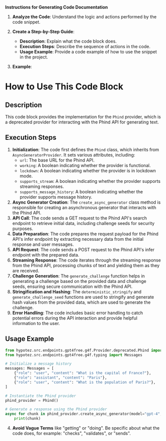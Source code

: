 **Instructions for Generating Code Documentation**

1. **Analyze the Code**: Understand the logic and actions performed by the code snippet.

2. **Create a Step-by-Step Guide**:
    - **Description**: Explain what the code block does.
    - **Execution Steps**: Describe the sequence of actions in the code.
    - **Usage Example**: Provide a code example of how to use the snippet in the project.

3. **Example**:

How to Use This Code Block
=========================================================================================

Description
-------------------------
This code block provides the implementation for the `Phind` provider, which is a deprecated provider for interacting with the Phind API for generating text. 

Execution Steps
-------------------------
1. **Initialization**: The code first defines the `Phind` class, which inherits from `AsyncGeneratorProvider`. It sets various attributes, including:
    - `url`: The base URL for the Phind API.
    - `working`: A boolean indicating whether the provider is functional.
    - `lockdown`: A boolean indicating whether the provider is in lockdown mode.
    - `supports_stream`: A boolean indicating whether the provider supports streaming responses.
    - `supports_message_history`: A boolean indicating whether the provider supports message history.
2. **Async Generator Creation**: The `create_async_generator` class method is responsible for creating an asynchronous generator that interacts with the Phind API.
3. **API Call**: The code sends a GET request to the Phind API's search endpoint to retrieve initial data, including challenge seeds for security purposes.
4. **Data Preparation**: The code prepares the request payload for the Phind API's infer endpoint by extracting necessary data from the initial response and user messages.
5. **API Request**: The code sends a POST request to the Phind API's infer endpoint with the prepared data.
6. **Streaming Response**: The code iterates through the streaming response from the Phind API, processing chunks of text and yielding them as they are received.
7. **Challenge Generation**: The `generate_challenge` function helps in generating a challenge based on the provided data and challenge seeds, ensuring secure communication with the Phind API.
8. **Stringification and Hashing**: The `deterministic_stringify` and `generate_challenge_seed` functions are used to stringify and generate hash values from the provided data, which are used to generate the challenge.
9. **Error Handling**: The code includes basic error handling to catch potential errors during the API interaction and provide helpful information to the user.

Usage Example
-------------------------

```python
from hypotez.src.endpoints.gpt4free.g4f.Provider.deprecated.Phind import Phind
from hypotez.src.endpoints.gpt4free.g4f.typing import Messages

# Initialize a message history
messages: Messages = [
    {"role": "user", "content": "What is the capital of France?"},
    {"role": "assistant", "content": "Paris"},
    {"role": "user", "content": "What is the population of Paris?"},
]

# Instantiate the Phind provider
phind_provider = Phind()

# Generate a response using the Phind provider
async for chunk in phind_provider.create_async_generator(model="gpt-4", messages=messages):
    print(chunk)
```

4. **Avoid Vague Terms** like "getting" or "doing". Be specific about what the code does, for example: "checks", "validates", or "sends".